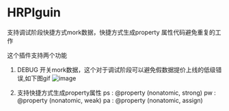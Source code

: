 # HRPlguin
支持调试阶段快捷方式mork数据，快捷方式生成property 属性代码避免重复的工作

这个插件支持两个功能

1. DEBUG 开关mork数据，这个对于调试阶段可以避免假数据提价上线的低级错误,如下图gif
   ![image](DEBUG3.gif)
   
2. 支持快捷方式生成property属性
   ps :  @property (nonatomic, strong) <type> <name>
   pw :  @property (nonatomic, weak) <type> <name>
   pa :  @property (nonatomic, assign) <type> <name> 
   
   